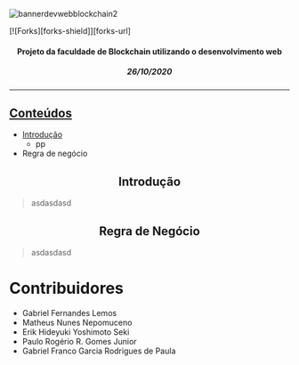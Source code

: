 <!-- Estrutura do Header README.md-->
<!--banner-->
![bannerdevwebblockchain2](https://user-images.githubusercontent.com/56083781/97207608-fce0f080-1798-11eb-8d46-e244c560f91e.png)


[![Forks][forks-shield]][forks-url]

<div>
  <div>
    <h4 align="center">Projeto da faculdade de Blockchain utilizando o desenvolvimento web</h4> 
  </div>
  <div>
    <h5 align="center">26/10/2020</h5> 
  </div>
  
<!--link do site já Hospedado-->
  <div>
    <a href=""/>
  </div>
</div>

***

<h2>Conteúdos</h2>

* [Introdução](#Introdução)
  * pp
* Regra de negócio
  
<h2 align="center" name="#Introdução"> Introdução </h2>

> asdasdasd

<h2 align="center"> Regra de Negócio </h2>

> asdasdasd


  # Contribuidores
* Gabriel Fernandes Lemos
* Matheus Nunes Nepomuceno
* Erik Hideyuki Yoshimoto Seki
* Paulo Rogério R. Gomes Junior
* Gabriel Franco Garcia Rodrigues de Paula
